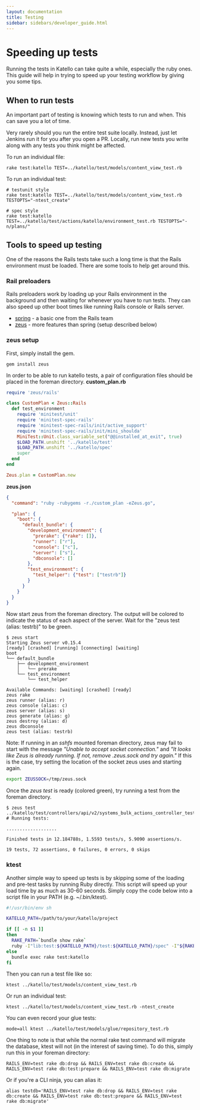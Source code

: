 ```yaml
---
layout: documentation
title: Testing
sidebar: sidebars/developer_guide.html
---
```


# Speeding up tests

Running the tests in Katello can take quite a while, especially the ruby ones.
This guide will help in trying to speed up your testing workflow by giving you
some tips.

## When to run tests

An important part of testing is knowing which tests to run and when. This can
save you a lot of time. 

Very rarely should you run the entire test suite locally. Instead, just let
Jenkins run it for you after you open a PR. Locally, run new tests you write
along with any tests you think might be affected.

To run an individual file:

```
rake test:katello TEST=../katello/test/models/content_view_test.rb
```

To run an individual test:

```
# testunit style
rake test:katello TEST=../katello/test/models/content_view_test.rb TESTOPTS="-ntest_create"

# spec style
rake test:katello TEST=../katello/test/actions/katello/environment_test.rb TESTOPTS="-n/plans/"
```

## Tools to speed up testing

One of the reasons the Rails tests take such a long time is that the Rails
environment must be loaded. There are some tools to help get around this.

### Rail preloaders

Rails preloaders work by loading up your Rails environment in the background and then waiting for
whenever you have to run tests. They can also speed up other boot times like running Rails console
or Rails server.

* [spring](https://github.com/rails/spring) - a basic one from the Rails team
* [zeus](https://github.com/burke/zeus) - more features than spring (setup described below)

### zeus setup

First, simply install the gem.
```
gem install zeus
```

In order to be able to run katello tests, a pair of configuration files should be placed in the foreman directory.
**custom_plan.rb**

```ruby
require 'zeus/rails'

class CustomPlan < Zeus::Rails
  def test_environment
    require 'minitest/unit'
    require 'minitest-spec-rails'
    require 'minitest-spec-rails/init/active_support'
    require 'minitest-spec-rails/init/mini_shoulda'
    MiniTest::Unit.class_variable_set("@@installed_at_exit", true)
    $LOAD_PATH.unshift '../katello/test'
    $LOAD_PATH.unshift '../katello/spec'
    super
  end
end

Zeus.plan = CustomPlan.new
```

**zeus.json**

```json
{
  "command": "ruby -rubygems -r./custom_plan -eZeus.go",

  "plan": {
    "boot": {
      "default_bundle": {
        "development_environment": {
          "prerake": {"rake": []},
          "runner": ["r"],
          "console": ["c"],
          "server": ["s"],
          "dbconsole": []
        },
        "test_environment": {
          "test_helper": {"test": ["testrb"]}
        }
      }
    }
  }
}
```

Now start zeus from the foreman directory. The output will be colored to indicate the status of each aspect of the server. Wait for the "zeus test (alias: testrb)" to be green.

```
$ zeus start
Starting Zeus server v0.15.4
[ready] [crashed] [running] [connecting] [waiting]
boot
└── default_bundle
    ├── development_environment
    │   └── prerake
    └── test_environment
        └── test_helper

Available Commands: [waiting] [crashed] [ready]
zeus rake
zeus runner (alias: r)
zeus console (alias: c)
zeus server (alias: s)
zeus generate (alias: g)
zeus destroy (alias: d)
zeus dbconsole
zeus test (alias: testrb)
```

Note: If running in an *sshfs* mounted foreman directory, zeus may fail to start with the message *"Unable to accept socket connection."* and *"It looks like Zeus is already running. If not, remove .zeus.sock and try again."* If this is the case, try setting the location of the socket zeus uses and starting again.

```bash
export ZEUSSOCK=/tmp/zeus.sock
```

Once the *zeus test* is ready (colored green), try running a test from the foreman directory.

```
$ zeus test ../katello/test/controllers/api/v2/systems_bulk_actions_controller_test.rb
# Running tests:

...................

Finished tests in 12.184788s, 1.5593 tests/s, 5.9090 assertions/s.

19 tests, 72 assertions, 0 failures, 0 errors, 0 skips
```

### ktest

Another simple way to speed up tests is by skipping some of the loading and pre-test tasks by
running Ruby directly. This script will speed up your load time by as much as 30-60 seconds. Simply
copy the code below into a script file in your PATH (e.g. ~/.bin/ktest).

```sh
#!/usr/bin/env sh

KATELLO_PATH=/path/to/your/katello/project

if [[ -n $1 ]]
then
  RAKE_PATH=`bundle show rake`
  ruby -I"lib:test:${KATELLO_PATH}/test:${KATELLO_PATH}/spec" -I"${RAKE_PATH}/lib" $@
else
  bundle exec rake test:katello
fi
```

Then you can run a test file like so:

```
ktest ../katello/test/models/content_view_test.rb
```

Or run an individual test:

```
ktest ../katello/test/models/content_view_test.rb -ntest_create
```

You can even record your glue tests:

```
mode=all ktest ../katello/test/models/glue/repository_test.rb
```

One thing to note is that while the normal rake test command will migrate the database, ktest will
not (in the interest of saving time). To do this, simply run this in your foreman directory:

```
RAILS_ENV=test rake db:drop && RAILS_ENV=test rake db:create && RAILS_ENV=test rake db:test:prepare && RAILS_ENV=test rake db:migrate
```

Or if you're a CLI ninja, you can alias it:

```
alias testdb='RAILS_ENV=test rake db:drop && RAILS_ENV=test rake db:create && RAILS_ENV=test rake db:test:prepare && RAILS_ENV=test rake db:migrate'
```
